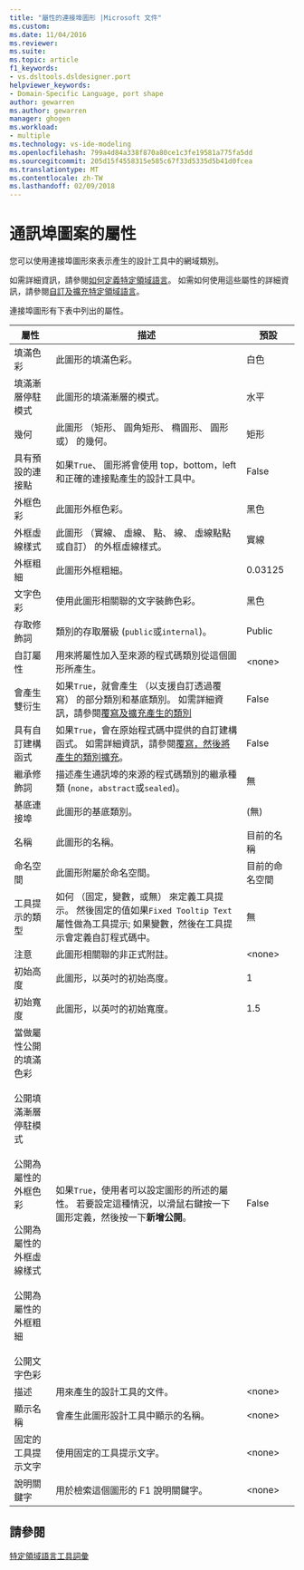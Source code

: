 ```yaml
---
title: "屬性的連接埠圖形 |Microsoft 文件"
ms.custom: 
ms.date: 11/04/2016
ms.reviewer: 
ms.suite: 
ms.topic: article
f1_keywords:
- vs.dsltools.dsldesigner.port
helpviewer_keywords:
- Domain-Specific Language, port shape
author: gewarren
ms.author: gewarren
manager: ghogen
ms.workload:
- multiple
ms.technology: vs-ide-modeling
ms.openlocfilehash: 799a4d84a338f870a80ce1c3fe19581a775fa5dd
ms.sourcegitcommit: 205d15f4558315e585c67f33d5335d5b41d0fcea
ms.translationtype: MT
ms.contentlocale: zh-TW
ms.lasthandoff: 02/09/2018
---
```

# <a name="properties-of-port-shapes"></a>通訊埠圖案的屬性
您可以使用連接埠圖形來表示產生的設計工具中的網域類別。  
  
 如需詳細資訊，請參閱[如何定義特定領域語言](../modeling/how-to-define-a-domain-specific-language.md)。 如需如何使用這些屬性的詳細資訊，請參閱[自訂及擴充特定領域語言](../modeling/customizing-and-extending-a-domain-specific-language.md)。  
  
 連接埠圖形有下表中列出的屬性。  
  
|屬性|描述|預設|  
|--------------|-----------------|-------------|  
|填滿色彩|此圖形的填滿色彩。|白色|  
|填滿漸層停駐模式|此圖形的填滿漸層的模式。|水平|  
|幾何|此圖形 （矩形、 圓角矩形、 橢圓形、 圓形或） 的幾何。|矩形|  
|具有預設的連接點|如果`True`、 圖形將會使用 top，bottom，left 和正確的連接點產生的設計工具中。|False|  
|外框色彩|此圖形外框色彩。|黑色|  
|外框虛線樣式|此圖形 （實線、 虛線、 點、 線、 虛線點點或自訂） 的外框虛線樣式。|實線|  
|外框粗細|此圖形外框粗細。|0.03125|  
|文字色彩|使用此圖形相關聯的文字裝飾色彩。|黑色|  
|存取修飾詞|類別的存取層級 (`public`或`internal`)。|Public|  
|自訂屬性|用來將屬性加入至來源的程式碼類別從這個圖形所產生。|\<none>|  
|會產生雙衍生|如果`True`，就會產生 （以支援自訂透過覆寫） 的部分類別和基底類別。 如需詳細資訊，請參閱[覆寫及擴充產生的類別](../modeling/overriding-and-extending-the-generated-classes.md)|False|  
|具有自訂建構函式|如果`True`，會在原始程式碼中提供的自訂建構函式。 如需詳細資訊，請參閱[覆寫，然後將產生的類別擴充](../modeling/overriding-and-extending-the-generated-classes.md)。|False|  
|繼承修飾詞|描述產生通訊埠的來源的程式碼類別的繼承種類 (`none`，`abstract`或`sealed`)。|無|  
|基底連接埠|此圖形的基底類別。|(無)|  
|名稱|此圖形的名稱。|目前的名稱|  
|命名空間|此圖形附屬於命名空間。|目前的命名空間|  
|工具提示的類型|如何 （固定，變數，或無） 來定義工具提示。 然後固定的值如果`Fixed Tooltip Text`屬性做為工具提示; 如果變數，然後在工具提示會定義自訂程式碼中。|無|  
|注意|此圖形相關聯的非正式附註。|\<none>|  
|初始高度|此圖形，以英吋的初始高度。|1|  
|初始寬度|此圖形，以英吋的初始寬度。|1.5|  
|當做屬性公開的填滿色彩<br /><br /> 公開填滿漸層停駐模式<br /><br /> 公開為屬性的 外框色彩<br /><br /> 公開為屬性的 外框虛線樣式<br /><br /> 公開為屬性的外框粗細<br /><br /> 公開文字色彩|如果`True`，使用者可以設定圖形的所述的屬性。 若要設定這種情況，以滑鼠右鍵按一下圖形定義，然後按一下**新增公開**。|False|  
|描述|用來產生的設計工具的文件。|\<none>|  
|顯示名稱|會產生此圖形設計工具中顯示的名稱。|\<none>|  
|固定的工具提示文字|使用固定的工具提示文字。|\<none>|  
|說明關鍵字|用於檢索這個圖形的 F1 說明關鍵字。|\<none>|  
  
## <a name="see-also"></a>請參閱  
 [特定領域語言工具詞彙](http://msdn.microsoft.com/ca5e84cb-a315-465c-be24-76aa3df276aa)